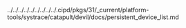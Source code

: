 ../../../../../../../../../.cipd/pkgs/31/_current/platform-tools/systrace/catapult/devil/docs/persistent_device_list.md